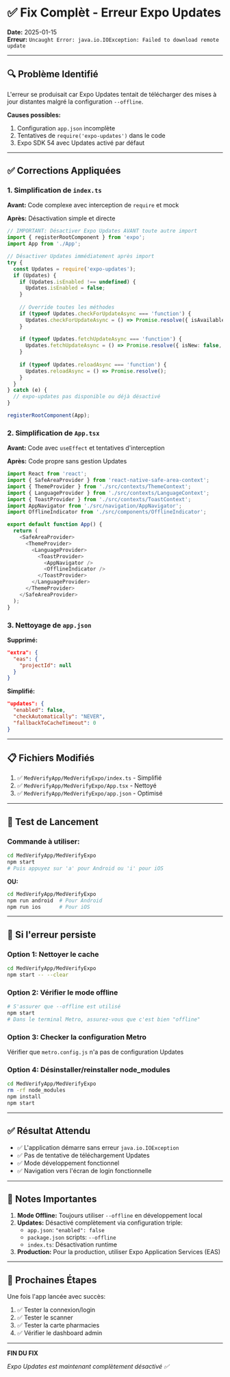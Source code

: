 # ✅ Fix Complèt - Erreur Expo Updates

**Date:** 2025-01-15  
**Erreur:** `Uncaught Error: java.io.IOException: Failed to download remote update`

---

## 🔍 Problème Identifié

L'erreur se produisait car Expo Updates tentait de télécharger des mises à jour distantes malgré la configuration `--offline`.

**Causes possibles:**
1. Configuration `app.json` incomplète
2. Tentatives de `require('expo-updates')` dans le code
3. Expo SDK 54 avec Updates activé par défaut

---

## ✅ Corrections Appliquées

### 1. Simplification de `index.ts`

**Avant:** Code complexe avec interception de `require` et mock

**Après:** Désactivation simple et directe
```typescript
// IMPORTANT: Désactiver Expo Updates AVANT toute autre import
import { registerRootComponent } from 'expo';
import App from './App';

// Désactiver Updates immédiatement après import
try {
  const Updates = require('expo-updates');
  if (Updates) {
    if (Updates.isEnabled !== undefined) {
      Updates.isEnabled = false;
    }
    
    // Override toutes les méthodes
    if (typeof Updates.checkForUpdateAsync === 'function') {
      Updates.checkForUpdateAsync = () => Promise.resolve({ isAvailable: false, manifest: null });
    }
    
    if (typeof Updates.fetchUpdateAsync === 'function') {
      Updates.fetchUpdateAsync = () => Promise.resolve({ isNew: false, manifest: null });
    }
    
    if (typeof Updates.reloadAsync === 'function') {
      Updates.reloadAsync = () => Promise.resolve();
    }
  }
} catch (e) {
  // expo-updates pas disponible ou déjà désactivé
}

registerRootComponent(App);
```

### 2. Simplification de `App.tsx`

**Avant:** Code avec `useEffect` et tentatives d'interception

**Après:** Code propre sans gestion Updates
```typescript
import React from 'react';
import { SafeAreaProvider } from 'react-native-safe-area-context';
import { ThemeProvider } from './src/contexts/ThemeContext';
import { LanguageProvider } from './src/contexts/LanguageContext';
import { ToastProvider } from './src/contexts/ToastContext';
import AppNavigator from './src/navigation/AppNavigator';
import OfflineIndicator from './src/components/OfflineIndicator';

export default function App() {
  return (
    <SafeAreaProvider>
      <ThemeProvider>
        <LanguageProvider>
          <ToastProvider>
            <AppNavigator />
            <OfflineIndicator />
          </ToastProvider>
        </LanguageProvider>
      </ThemeProvider>
    </SafeAreaProvider>
  );
}
```

### 3. Nettoyage de `app.json`

**Supprimé:**
```json
"extra": {
  "eas": {
    "projectId": null
  }
}
```

**Simplifié:**
```json
"updates": {
  "enabled": false,
  "checkAutomatically": "NEVER",
  "fallbackToCacheTimeout": 0
}
```

---

## 📋 Fichiers Modifiés

1. ✅ `MedVerifyApp/MedVerifyExpo/index.ts` - Simplifié
2. ✅ `MedVerifyApp/MedVerifyExpo/App.tsx` - Nettoyé
3. ✅ `MedVerifyApp/MedVerifyExpo/app.json` - Optimisé

---

## 🚀 Test de Lancement

### Commande à utiliser:
```bash
cd MedVerifyApp/MedVerifyExpo
npm start
# Puis appuyez sur 'a' pour Android ou 'i' pour iOS
```

**OU:**
```bash
cd MedVerifyApp/MedVerifyExpo
npm run android  # Pour Android
npm run ios      # Pour iOS
```

---

## 🔧 Si l'erreur persiste

### Option 1: Nettoyer le cache
```bash
cd MedVerifyApp/MedVerifyExpo
npm start -- --clear
```

### Option 2: Vérifier le mode offline
```bash
# S'assurer que --offline est utilisé
npm start
# Dans le terminal Metro, assurez-vous que c'est bien "offline"
```

### Option 3: Checker la configuration Metro
Vérifier que `metro.config.js` n'a pas de configuration Updates

### Option 4: Désinstaller/reinstaller node_modules
```bash
cd MedVerifyApp/MedVerifyExpo
rm -rf node_modules
npm install
npm start
```

---

## ✅ Résultat Attendu

- ✅ L'application démarre sans erreur `java.io.IOException`
- ✅ Pas de tentative de téléchargement Updates
- ✅ Mode développement fonctionnel
- ✅ Navigation vers l'écran de login fonctionnelle

---

## 📝 Notes Importantes

1. **Mode Offline:** Toujours utiliser `--offline` en développement local
2. **Updates:** Désactivé complètement via configuration triple:
   - `app.json`: `"enabled": false`
   - `package.json` scripts: `--offline`
   - `index.ts`: Désactivation runtime
3. **Production:** Pour la production, utiliser Expo Application Services (EAS)

---

## 🎯 Prochaines Étapes

Une fois l'app lancée avec succès:

1. ✅ Tester la connexion/login
2. ✅ Tester le scanner
3. ✅ Tester la carte pharmacies
4. ✅ Vérifier le dashboard admin

---

**FIN DU FIX**

*Expo Updates est maintenant complètement désactivé ✅*



